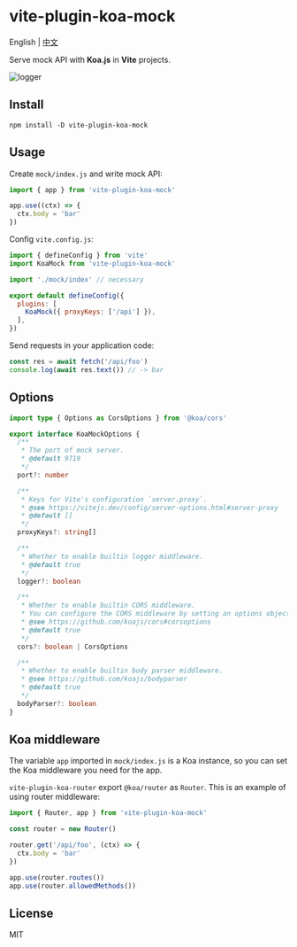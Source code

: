 # vite-plugin-koa-mock

English | [中文](./README_zh.md)

Serve mock API with **Koa.js** in **Vite** projects.

![logger](https://raw.githubusercontent.com/mys1024/vite-plugin-koa-mock/main/images/cover.png)

## Install

```shell
npm install -D vite-plugin-koa-mock
```

## Usage

Create `mock/index.js` and write mock API:

```javascript
import { app } from 'vite-plugin-koa-mock'

app.use((ctx) => {
  ctx.body = 'bar'
})
```

Config `vite.config.js`:

```javascript
import { defineConfig } from 'vite'
import KoaMock from 'vite-plugin-koa-mock'

import './mock/index' // necessary

export default defineConfig({
  plugins: [
    KoaMock({ proxyKeys: ['/api'] }),
  ],
})
```

Send requests in your application code:

```javascript
const res = await fetch('/api/foo')
console.log(await res.text()) // -> bar
```

## Options

```typescript
import type { Options as CorsOptions } from '@koa/cors'

export interface KoaMockOptions {
  /**
   * The port of mock server.
   * @default 9719
   */
  port?: number

  /**
   * Keys for Vite's configuration `server.proxy`.
   * @see https://vitejs.dev/config/server-options.html#server-proxy
   * @default []
   */
  proxyKeys?: string[]

  /**
   * Whether to enable builtin logger middleware.
   * @default true
   */
  logger?: boolean

  /**
   * Whether to enable builtin CORS middleware.
   * You can configure the CORS middleware by setting an options object.
   * @see https://github.com/koajs/cors#corsoptions
   * @default true
   */
  cors?: boolean | CorsOptions

  /**
   * Whether to enable builtin body parser middleware.
   * @see https://github.com/koajs/bodyparser
   * @default true
   */
  bodyParser?: boolean
}
```

## Koa middleware

The variable `app` imported in `mock/index.js` is a Koa instance, so you can set the Koa middleware you need for the app.

`vite-plugin-koa-router` export `@koa/router` as `Router`. This is an example of using router middleware:

```javascript
import { Router, app } from 'vite-plugin-koa-mock'

const router = new Router()

router.get('/api/foo', (ctx) => {
  ctx.body = 'bar'
})

app.use(router.routes())
app.use(router.allowedMethods())
```

## License

MIT

